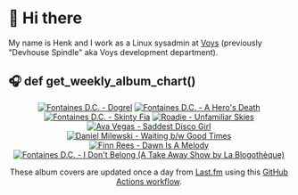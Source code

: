 # 👋 Hi there

My name is Henk and I work as a Linux sysadmin at <a href="https://www.voys.co/about/">Voys</a> (previously "Devhouse Spindle" aka Voys development department).

## 🎧 def get_weekly_album_chart()
<!-- lastfm -->
<p align="center"><a href="https://www.last.fm/music/Fontaines+D.C./Dogrel"><img src="https://lastfm.freetls.fastly.net/i/u/64s/a6e4705a174dcf7b423e82ed06038263.jpg" title="Fontaines D.C. - Dogrel"></a> <a href="https://www.last.fm/music/Fontaines+D.C./A+Hero%27s+Death"><img src="https://lastfm.freetls.fastly.net/i/u/64s/c26a07bde7cb26e937acf90255fdf240.jpg" title="Fontaines D.C. - A Hero's Death"></a> <a href="https://www.last.fm/music/Fontaines+D.C./Skinty+Fia"><img src="https://lastfm.freetls.fastly.net/i/u/64s/7384e60ccd4592662d959e2ec5335864.jpg" title="Fontaines D.C. - Skinty Fia"></a> <a href="https://www.last.fm/music/Roadie/Unfamiliar+Skies"><img src="https://lastfm.freetls.fastly.net/i/u/64s/f1c0d62ae46fd77ebe3a3ff73b0a5a2c.png" title="Roadie - Unfamiliar Skies"></a> <a href="https://www.last.fm/music/Ava+Vegas/Saddest+Disco+Girl"><img src="https://lastfm.freetls.fastly.net/i/u/64s/7e780cefbb2f76f8843035d2d5c1bc3e.jpg" title="Ava Vegas - Saddest Disco Girl"></a> <a href="https://www.last.fm/music/Daniel+Milewski/Waiting+b%2Fw+Good+Times"><img src="https://lastfm.freetls.fastly.net/i/u/64s/9a346069b2b3a2fed6948290f9cb8960.jpg" title="Daniel Milewski - Waiting b/w Good Times"></a> <a href="https://www.last.fm/music/Finn+Rees/Dawn+Is+A+Melody"><img src="https://lastfm.freetls.fastly.net/i/u/64s/924b1d0b67afc10d277346229f1f6271.jpg" title="Finn Rees - Dawn Is A Melody"></a> <a href="https://www.last.fm/music/Fontaines+D.C./I+Don%27t+Belong+(A+Take+Away+Show+by+La+Blogoth%C3%A8que)"><img src="https://lastfm.freetls.fastly.net/i/u/64s/a845a830d3a5f9db8cc30524111209f0.jpg" title="Fontaines D.C. - I Don't Belong (A Take Away Show by La Blogothèque)"></a> </p>

<p align="center">These album covers are updated once a day from <a href="https://www.last.fm/user/hbokh">Last.fm</a> using this <a href="https://github.com/marketplace/actions/lastfm-to-markdown">GitHub Actions workflow</a>.</p>

